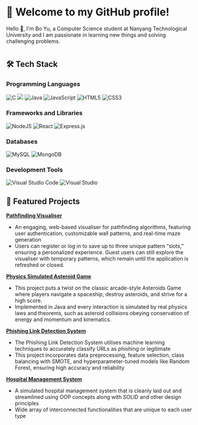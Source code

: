 # 🌟 **Welcome to my GitHub profile!**
Hello 👋, I'm Bo Yu, a Computer Science student at Nanyang Technological University and I am passionate in learning new things and solving challenging problems.
#

## 🛠️ Tech Stack
### Programming Languages
![C](https://img.shields.io/badge/c-%2300599C.svg?style=for-the-badge&logo=c&logoColor=white) ![](https://img.shields.io/badge/python-3670A0?style=for-the-badge&logo=python&logoColor=ffdd54) ![Java](https://img.shields.io/badge/java-%23ED8B00.svg?style=for-the-badge&logo=openjdk&logoColor=white) ![JavaScript](https://img.shields.io/badge/javascript-%23323330.svg?style=for-the-badge&logo=javascript&logoColor=%23F7DF1E) ![HTML5](https://img.shields.io/badge/html5-%23E34F26.svg?style=for-the-badge&logo=html5&logoColor=white) ![CSS3](https://img.shields.io/badge/css3-%231572B6.svg?style=for-the-badge&logo=css3&logoColor=white)
### Frameworks and Libraries
![NodeJS](https://img.shields.io/badge/node.js-6DA55F?style=for-the-badge&logo=node.js&logoColor=white) ![React](https://img.shields.io/badge/react-%2320232a.svg?style=for-the-badge&logo=react&logoColor=%2361DAFB) ![Express.js](https://img.shields.io/badge/express.js-%23404d59.svg?style=for-the-badge&logo=express&logoColor=%2361DAFB)
### Databases
![MySQL](https://img.shields.io/badge/mysql-4479A1.svg?style=for-the-badge&logo=mysql&logoColor=white) ![MongoDB](https://img.shields.io/badge/MongoDB-%234ea94b.svg?style=for-the-badge&logo=mongodb&logoColor=white)
### Development Tools
![Visual Studio Code](https://img.shields.io/badge/Visual%20Studio%20Code-0078d7.svg?style=for-the-badge&logo=visual-studio-code&logoColor=white) ![Visual Studio](https://img.shields.io/badge/Visual%20Studio-5C2D91.svg?style=for-the-badge&logo=visual-studio&logoColor=white)
  
## 🚀 Featured Projects
[**Pathfinding Visualiser**](https://github.com/NomadicSasquatch/Pathfinding-Visualiser)
- An engaging, web-based visualiser for pathfinding algorithms, featuring user authentication, customizable wall patterns, and real-time maze generation
- Users can register or log in to save up to three unique pattern “slots,” ensuring a personalized experience. Guest users can still explore the visualiser with temporary patterns, which remain until the application is refreshed or closed.

[**Physics Simulated Asteroid Game**](https://github.com/NomadicSasquatch/Asteroids)
- This project puts a twist on the classic arcade-style Asteroids Game where players navigate a spaceship, destroy asteroids, and strive for a high score.
- Implemented in Java and every interaction is simulated by real physics laws and theorems, such as asteroid collisions obeying conservation of energy and momentum and kinematics.

[**Phishing Link Detection System**](https://github.com/NomadicSasquatch/Phishing-Link-Detection)
- The Phishing Link Detection System utilises machine learning techniques to accurately classify URLs as phishing or legitimate
- This project incorporates data preprocessing, feature selection, class balancing with SMOTE, and hyperparameter-tuned models like Random Forest, ensuring high accuracy and reliability

[**Hospital Management System**](https://github.com/NomadicSasquatch/SC2002-Hospital-Management-System)
- A simulated hospital management system that is cleanly laid out and streamlined using OOP concepts along with SOLID and other design principles 
- Wide array of interconnected functionalities that are unique to each user type
